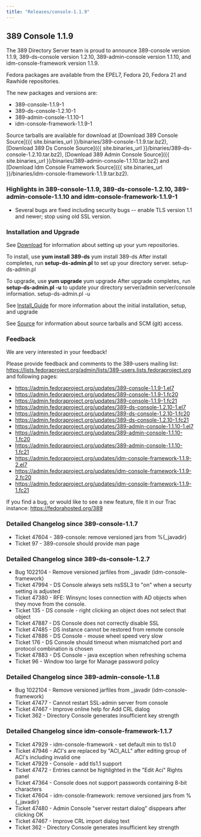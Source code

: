 ```yaml
---
title: "Releases/console-1.1.9"
---
```

389 Console 1.1.9
-----------------------------

The 389 Directory Server team is proud to announce 389-console version 1.1.9, 389-ds-console version 1.2.10, 389-admin-console version 1.1.10, and idm-console-framework version 1.1.9.

Fedora packages are available from the EPEL7, Fedora 20, Fedora 21 and Rawhide repositories.

The new packages and versions are:

-   389-console-1.1.9-1
-   389-ds-console-1.2.10-1
-   389-admin-console-1.1.10-1
-   idm-console-framework-1.1.9-1

Source tarballs are available for download at [Download 389 Console Source]({{ site.binaries_url }}/binaries/389-console-1.1.9.tar.bz2), 
[Download 389 Ds Console Source]({{ site.binaries_url }}/binaries/389-ds-console-1.2.10.tar.bz2), 
[Download 389 Admin Console Source]({{ site.binaries_url }}/binaries/389-admin-console-1.1.10.tar.bz2) and 
[Download Idm Console Framework Source]({{ site.binaries_url }}/binaries/idm-console-framework-1.1.9.tar.bz2).

### Highlights in 389-console-1.1.9, 389-ds-console-1.2.10, 389-admin-console-1.1.10 and idm-console-framework-1.1.9-1

-   Several bugs are fixed including security bugs -- enable TLS version 1.1 and newer; stop using old SSL version.

### Installation and Upgrade

See [Download](../download.html) for information about setting up your yum repositories.

To install, use **yum install 389-ds** yum install 389-ds After install completes, run **setup-ds-admin.pl** to set up your directory server. setup-ds-admin.pl

To upgrade, use **yum upgrade** yum upgrade After upgrade completes, run **setup-ds-admin.pl -u** to update your directory server/admin server/console information. setup-ds-admin.pl -u

See [Install\_Guide](../legacy/install-guide.html) for more information about the initial installation, setup, and upgrade

See [Source](../development/source.html) for information about source tarballs and SCM (git) access.

### Feedback

We are very interested in your feedback!

Please provide feedback and comments to the 389-users mailing list: <https://lists.fedoraproject.org/admin/lists/389-users.lists.fedoraproject.org> and following pages:

-   <https://admin.fedoraproject.org/updates/389-console-1.1.9-1.el7>
-   <https://admin.fedoraproject.org/updates/389-console-1.1.9-1.fc20>
-   <https://admin.fedoraproject.org/updates/389-console-1.1.9-1.fc21>
-   <https://admin.fedoraproject.org/updates/389-ds-console-1.2.10-1.el7>
-   <https://admin.fedoraproject.org/updates/389-ds-console-1.2.10-1.fc20>
-   <https://admin.fedoraproject.org/updates/389-ds-console-1.2.10-1.fc21>
-   <https://admin.fedoraproject.org/updates/389-admin-console-1.1.10-1.el7>
-   <https://admin.fedoraproject.org/updates/389-admin-console-1.1.10-1.fc20>
-   <https://admin.fedoraproject.org/updates/389-admin-console-1.1.10-1.fc21>
-   <https://admin.fedoraproject.org/updates/idm-console-framework-1.1.9-2.el7>
-   <https://admin.fedoraproject.org/updates/idm-console-framework-1.1.9-2.fc20>
-   <https://admin.fedoraproject.org/updates/idm-console-framework-1.1.9-1.fc21>

If you find a bug, or would like to see a new feature, file it in our Trac instance: <https://fedorahosted.org/389>

### Detailed Changelog since 389-console-1.1.7

-   Ticket 47604 - 389-console: remove versioned jars from %{_javadir}
-   Ticket 97    - 389-console should provide man page

### Detailed Changelog since 389-ds-console-1.2.7

-   Bug 1022104  - Remove versioned jarfiles from _javadir (idm-console-framework)
-   Ticket 47994 - DS Console always sets nsSSL3 to "on" when a securty setting is adjusted
-   Ticket 47380 - RFE: Winsync loses connection with AD objects when they move from the console.
-   Ticket 135   - DS console - right clicking an object does not select that object
-   Ticket 47887 - DS Console does not correctly disable SSL
-   Ticket 47485 - DS instance cannot be restored from remote console
-   Ticket 47886 - DS Console - mouse wheel speed very slow
-   Ticket 176   - DS Console should timeout when mismatched port and protocol combination is chosen
-   Ticket 47883 - DS Console - java exception when refreshing  schema
-   Ticket 96    - Window too large for Manage password policy

### Detailed Changelog since 389-admin-console-1.1.8

-   Bug 1022104  - Remove versioned jarfiles from _javadir (idm-console-framework)
-   Ticket 47477 - Cannot restart SSL-admin server from console
-   Ticket 47467 - Improve online help for Add CRL dialog
-   Ticket 362   - Directory Console generates insufficient key strength

### Detailed Changelog since idm-console-framework-1.1.7

-   Ticket 47929 - idm-console-framework - set default min to tls1.0
-   Ticket 47946 - ACI's are replaced by "ACI_ALL" after editing group of ACI's including invalid one
-   Ticket 47929 - Console - add tls1.1 support
-   Ticket 47472 - Entries cannot be highlighted in the "Edit Aci" Rights panel
-   Ticket 47364 - Console does not support passwords containing  8-bit characters
-   Ticket 47604 - idm-console-framework: remove versioned jars from %{_javadir}
-   Ticket 47480 - Admin Console "server restart dialog" disppears after clicking OK
-   Ticket 47467 - Improve CRL import dialog text
-   Ticket 362   - Directory Console generates insufficient key strength
